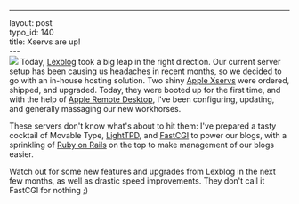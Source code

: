 ------------------------------------------------------------------------

layout: post\
typo\_id: 140\
title: Xservs are up!\
---\
![](http://files.jnewland.com/server.png) Today,
[Lexblog](http://www.lexblog.com) took a big leap in the right
direction. Our current server setup has been causing us headaches in
recent months, so we decided to go with an in-house hosting solution.
Two shiny [Apple Xservs](http://www.apple.com/xserve/) were ordered,
shipped, and upgraded. Today, they were booted up for the first time,
and with the help of [Apple Remote
Desktop](http://www.apple.com/remotedesktop/), I've been configuring,
updating, and generally massaging our new workhorses.

These servers don't know what's about to hit them: I've prepared a tasty
cocktail of Movable Type, [LightTPD](http://lighttpd.com), and
[FastCGI](http://fastcgi.com) to power our blogs, with a sprinkling of
[Ruby on Rails](http://rubyonrails.com) on the top to make management of
our blogs easier.

Watch out for some new features and upgrades from Lexblog in the next
few months, as well as drastic speed improvements. They don't call it
FastCGI for nothing ;)
